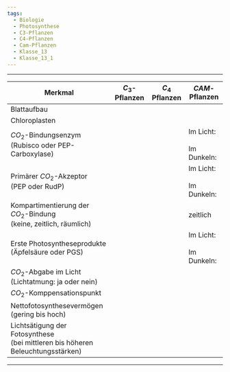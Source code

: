 ```yaml
---
tags:
  - Biologie
  - Photosynthese
  - C3-Pflanzen
  - C4-Pflanzen
  - Cam-Pflanzen
  - Klasse_13
  - Klasse_13_1
---
```


---

| Merkmal                                                                           | $C_3$-Pflanzen | $C_4$ Pflanzen | $CAM$-Pflanzen                   |
| --------------------------------------------------------------------------------- | -------------- | -------------- | -------------------------------- |
| Blattaufbau                                                                       |                |                |                                  |
| Chloroplasten                                                                     |                |                |                                  |
| $CO_2$-Bindungsenzym<br>(Rubisco oder PEP-Carboxylase)                            |                |                | Im Licht:<br><br>Im Dunkeln:<br> |
| Primärer $CO_2$-Akzeptor<br>(PEP oder RudP)                                       |                |                | Im Licht:<br><br>Im Dunkeln:<br> |
| Kompartimentierung der $CO_2$-Bindung<br>(keine, zeitlich, räumlich)              |                |                | zeitlich                         |
| Erste Photosyntheseprodukte<br>(Äpfelsäure oder PGS)                              |                |                | Im Licht:<br><br>Im Dunkeln:<br> |
| $CO_2$-Abgabe im Licht<br>(Lichtatmung: ja oder nein)                             |                |                |                                  |
| $CO_2$-Komppensationspunkt                                                        |                |                |                                  |
| Nettofotosynthesevermögen<br>(gering bis hoch)                                    |                |                |                                  |
| Lichtsätigung der Fotosynthese<br>(bei mittleren bis höheren Beleuchtungsstärken) |                |                |                                  |

---
